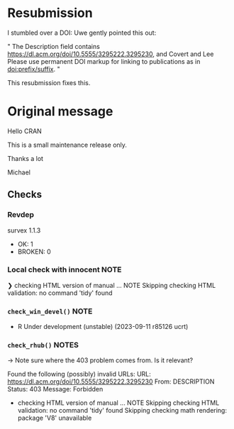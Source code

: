 # Resubmission

I stumbled over a DOI: Uwe gently pointed this out:

"
   The Description field contains
     <https://dl.acm.org/doi/10.5555/3295222.3295230>, and Covert and Lee
   Please use permanent DOI markup for linking to publications as in 
<doi:prefix/suffix>.
"

This resubmission fixes this.

# Original message

Hello CRAN

This is a small maintenance release only.

Thanks a lot

Michael

## Checks

### Revdep

survex 1.1.3                                                                             
- OK: 1
- BROKEN: 0

### Local check with innocent NOTE

❯ checking HTML version of manual ... NOTE
  Skipping checking HTML validation: no command 'tidy' found
  
### `check_win_devel()` NOTE

- R Under development (unstable) (2023-09-11 r85126 ucrt)

### `check_rhub()` NOTES

-> Note sure where the 403 problem comes from. Is it relevant?

Found the following (possibly) invalid URLs:
  URL: https://dl.acm.org/doi/10.5555/3295222.3295230
    From: DESCRIPTION
    Status: 403
    Message: Forbidden
* checking HTML version of manual ... NOTE
Skipping checking HTML validation: no command 'tidy' found
Skipping checking math rendering: package 'V8' unavailable
